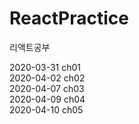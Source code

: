 # ReactPractice
리액트공부

2020-03-31 ch01  
2020-04-02 ch02  
2020-04-07 ch03  
2020-04-09 ch04  
2020-04-10 ch05  
